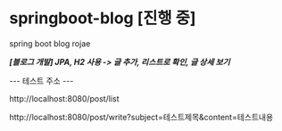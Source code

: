 # springboot-blog [진행 중]
spring boot blog rojae

___[블로그 개발] JPA, H2 사용 -> 글 추가, 리스트로 확인, 글 상세 보기___

--- 테스트 주소 ---

http://localhost:8080/post/list

http://localhost:8080/post/write?subject=테스트제목&content=테스트내용

